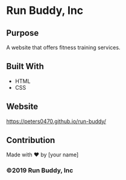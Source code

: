 # Run Buddy, Inc

## Purpose
A website that offers fitness training services.

## Built With
* HTML
* CSS

## Website
https://peters0470.github.io/run-buddy/

## Contribution
Made with ❤️ by [your name]

### ©️2019 Run Buddy, Inc 
